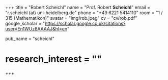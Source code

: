 +++ 
title = "Robert Scheichl"
name = "Prof. Robert **Scheichl**"
email = "r.scheichl (at) uni-heidelberg.de"
phone = "+49 6221 5414110"
room = "1 / 315 (Mathematikon)"
avatar = "img/rob.jpeg"
cv = "cv/rob.pdf"
google_scholar = "https://scholar.google.co.uk/citations?user=En1WUz8AAAAJ&hl=en"

pub_name = "scheichl"

# research_interest = ""
+++
 
       